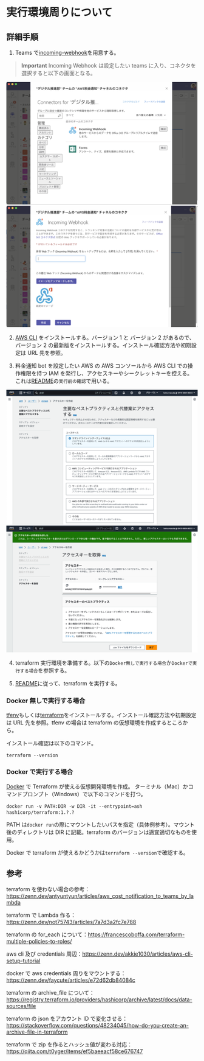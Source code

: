 # 実行環境周りについて

## 詳細手順

1. Teams で[incoming-webhook](https://learn.microsoft.com/ja-jp/microsoftteams/platform/webhooks-and-connectors/how-to/add-incoming-webhook?tabs=dotnet)を用意する。

> **Important**
> Incoming Webhook は設定したい teams に入り、コネクタを選択すると以下の画面となる。

![incoming-webhook](img/incoming-webhook1.png)
![incoming-webhook](img/incoming-webhook2.png)

2. [AWS CLI](https://docs.aws.amazon.com/ja_jp/cli/latest/userguide/getting-started-install.html) をインストールする。バージョン 1 と バージョン 2 があるので、バージョン 2 の最新版をインストールする。インストール確認方法や初期設定は URL 先を参照。

3. 料金通知 bot を設定したい AWS の AWS コンソールから AWS CLI での操作権限を持つ IAM を発行し、アクセスキーやシークレットキーを控える。これは[README](../README.md)の`実行前の確認`で用いる。

![aws-console-IAM](img/explain1.png)
![aws-console-IAM](img/explain2.png)

4. terraform 実行環境を準備する。以下の`Docker無しで実行する場合`か`Dockerで実行する場合`を参照する。

5. [README](../README.md)に従って、terraform を実行する。

### Docker 無しで実行する場合

[tfenv](https://github.com/tfutils/tfenv)もしくは[terraform](https://developer.hashicorp.com/terraform/tutorials/aws-get-started/install-cli)をインストールする。インストール確認方法や初期設定は URL 先を参照。tfenv の場合は terraform の仮想環境を作成するところから。

インストール確認は以下のコマンド。

```
terraform --version
```

### Docker で実行する場合

[Docker](https://docs.docker.jp/engine/install/index.html) で Terraform が使える仮想開発環境を作成。
ターミナル（Mac）かコマンドプロンプト（Windows）で以下のコマンドを打つ。

```
docker run -v PATH:DIR -w DIR -it --entrypoint=ash hashicorp/terraform:1.?.?
```

PATH は`docker run`の際にマウントしたいパスを指定（具体例参考）。マウント後のディレクトリは DIR に記載。terraform のバージョンは適宜適切なものを使用。

Docker で terraform が使えるかどうかは`terraform --version`で確認する。

## 参考

terraform を使わない場合の参考：https://zenn.dev/antyuntyun/articles/aws_cost_notification_to_teams_by_lambda

terraform で Lambda 作る：https://zenn.dev/not75743/articles/7a7d3a2fc7e788

terraform の for_each について：https://francescoboffa.com/terraform-multiple-policies-to-roles/

aws cli 及び credentials 周辺：https://zenn.dev/akkie1030/articles/aws-cli-setup-tutorial

docker で aws credentials 周りをマウントする：https://zenn.dev/faycute/articles/e72d62db84084c

terraform の archive_file について：https://registry.terraform.io/providers/hashicorp/archive/latest/docs/data-sources/file

terraform の json をアカウント ID で変化させる：https://stackoverflow.com/questions/48234045/how-do-you-create-an-archive-file-in-terraform

terraform で zip を作るとハッシュ値が変わる対応：https://qiita.com/t0yger/items/ef5baeeacf58ce676747
